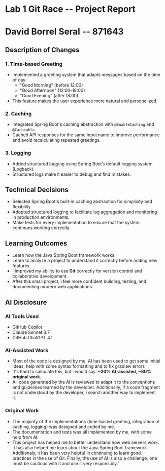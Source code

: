 # Lab 1 Git Race -- Project Report
# David Borrel Seral -- 871643

## Description of Changes

### 1. Time-based Greeting
- Implemented a greeting system that adapts messages based on the time of day:
  - "Good Morning" (before 12:00)
  - "Good Afternoon" (12:00–18:00)
  - "Good Evening" (after 18:00)
- This feature makes the user experience more natural and personalized.

### 2. Caching
- Integrated Spring Boot's caching abstraction with `@EnableCaching` and `@Cacheable`.
- Cached API responses for the same input name to improve performance and avoid recalculating repeated greetings.

### 3. Logging
- Added structured logging using Spring Boot’s default logging system (Logback).
- Structured logs make it easier to debug and find mistakes.

## Technical Decisions
- Selected Spring Boot's built-in caching abstraction for simplicity and flexibility.
- Adopted structured logging to facilitate log aggregation and monitoring in production environments.
- Make tests for every implementation to ensure that the system continues working correctly.

## Learning Outcomes
- Learn how the Java Spring Boot framework works.
- Learn to analyze a project to understand it correctly before adding new features.
- I improved my ability to use **Git** correctly for version control and collaborative development.
- After this small project, i feel more confident building, testing, and documenting modern web applications.

## AI Disclosure
### AI Tools Used
- GitHub Copilot
- Claude Sonnet 3.7
- GitHub ChatGPT 4.1

### AI-Assisted Work
- Most of the code is designed by me, AI has been used to get some initial ideas, help with some syntax formatting and to fix gradlew errors
- It's hard to calculate this, but I would say:  **~20% AI-assisted, ~80% original work**.
- All code generated by the AI ​​is reviewed to adapt it to the conventions and guidelines learned by the developer. Additionally, if a code fragment is not understood by the developer, i search another way to implement it.

### Original Work
-  The majority of the implementations (time-based greeting, integration of caching, logging) was designed and coded by me.
- The documentation and tests was all implemented by me, with some help from AI.
- This project has helped me to better understand how web servers work. It has also helped me learn about the Java Spring Boot framework. Additionaly, it has been very helpful in continuing to learn good practices in the use of Git. Finally, the use of AI is also a challenge; one must be cautious with it and use it very responsibly."
